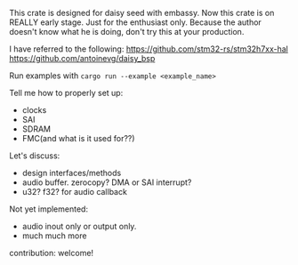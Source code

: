 This crate is designed for daisy seed with embassy.
Now this crate is on REALLY early stage. 
Just for the enthusiast only.
Because the author doesn't know what he is doing, don't try this at your production.

I have referred to the following:
https://github.com/stm32-rs/stm32h7xx-hal
https://github.com/antoinevg/daisy_bsp

Run examples with `cargo run --example <example_name>`

Tell me how to properly set up:
- clocks
- SAI
- SDRAM
- FMC(and what is it used for??)

Let's discuss:
- design interfaces/methods
- audio buffer. zerocopy? DMA or SAI interrupt?
- u32? f32? for audio callback

Not yet implemented:
- audio inout only or output only.
- much much more

contribution:
welcome!